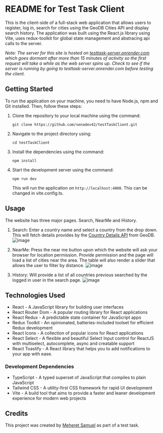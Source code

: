 # README for Test Task Client

This is the client-side of a full-stack web application that allows users to register, log in, search for cities using the GeoDB Cities API and display search history. The application was built using the React.js library using Vite, uses redux-toolkit for global state management and abstracing api calls to the server.

_Note: The server for this site is hosted on [testtask-server.onrender.com](testtask-server.onrender.com) which goes dormant after more than 15 minutes of activity so the first request will take a while as the web server spins up. Check to see if the server is running by going to testtask-server.onrender.com before testing the client._

## Getting Started

To run the application on your machine, you need to have Node.js, npm and Git installed. Then, follow these steps:

1. Clone the repository to your local machine using the command:

   ````
   git clone https://github.com/senadev42/testTaskClient.git
   ````

2. Navigate to the project directory using:

   ```
   cd testTaskClient
   ```

3. Install the dependencies using the command:

   ```
   npm install
   ```

4. Start the development server using the command:

   ```
   npm run dev
   ```

   This will run the application on `http://localhost:4000`. This can be changed in vite.config.ts.


## Usage

The website has three major pages. Search, NearMe and History.

1. Search: Enter a country name and select a country from the drop down. This will fetch details provides by the [Country Details API](https://rapidapi.com/wirefreethought/api/geodb-cities/) from GeoDB.
 ![image](https://github.com/senadev42/testTaskClient/assets/101792782/91b43867-3b1e-4a0b-8587-92762bf029b2)

2. NearMe: Press the near me button upon which the website will ask your browser for location permission. Provide permission and the page will load a list of cities near the area. The table will also render a slider that allows the user to filter by distance.
 ![image](https://github.com/senadev42/testTaskClient/assets/101792782/063402d8-9019-4918-af39-7be9eb7181ac)

3. History: Will provide a list of all countries previous searched by the logged in user in the search page.
   ![image](https://github.com/senadev42/testTaskClient/assets/101792782/bfc3e41f-fb72-4371-a3d7-6bae6669c59b)



## Technologies Used

- React - A JavaScript library for building user interfaces
- React Router Dom - A popular routing library for React applications
- React Redux - A predictable state container for JavaScript apps
- Redux Toolkit - An opinionated, batteries-included toolset for efficient Redux development
- React Icons - A collection of popular icons for React applications
- React Select - A flexible and beautiful Select Input control for ReactJS with multiselect, autocomplete, async and creatable support
- React Toastify - A React library that helps you to add notifications to your app with ease.

### Development Dependencies

- TypeScript - A typed superset of JavaScript that compiles to plain JavaScript
- Tailwind CSS - A utility-first CSS framework for rapid UI development
- Vite - A build tool that aims to provide a faster and leaner development experience for modern web projects


## Credits

This project was created by [Meheret Samuel](https://github.com/senadev42) as part of a test task.
